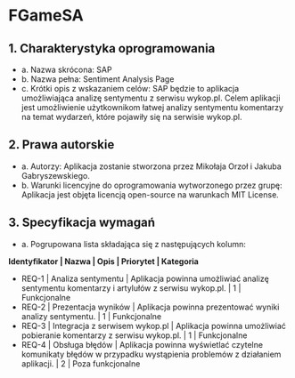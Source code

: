 # FGameSA

## 1.	Charakterystyka oprogramowania 
   * a. Nazwa skrócona: SAP 
   * b. Nazwa pełna: Sentiment Analysis Page
   * c. Krótki opis z wskazaniem celów: SAP będzie to aplikacja umożliwiająca analizę sentymentu z serwisu wykop.pl. Celem aplikacji jest umożliwienie użytkownikom łatwej analizy sentymentu komentarzy na temat wydarzeń, które pojawiły się na serwisie wykop.pl.
## 2.	Prawa autorskie 
* a. Autorzy: Aplikacja zostanie stworzona przez Mikołaja Orzoł i Jakuba Gabryszewskiego. 
* b. Warunki licencyjne do oprogramowania wytworzonego przez grupę: Aplikacja jest objęta licencją open-source na warunkach MIT License.
## 3.	Specyfikacja wymagań 
 * a. Pogrupowana lista składająca się z następujących kolumn:
 
 **Identyfikator	 | Nazwa |	Opis	| Priorytet |	Kategoria**
- REQ-1	| Analiza sentymentu |	Aplikacja powinna umożliwiać analizę sentymentu komentarzy i artylułów z serwisu wykop.pl.	| 1 |	Funkcjonalne
- REQ-2	| Prezentacja wyników |	Aplikacja powinna prezentować wyniki analizy sentymentu. |	1	| Funkcjonalne
- REQ-3	| Integracja z serwisem wykop.pl |	Aplikacja powinna umożliwiać pobieranie komentarzy z serwisu wykop.pl. |	1	| Funkcjonalne
- REQ-4	| Obsługa błędów	| Aplikacja powinna wyświetlać czytelne komunikaty błędów w przypadku wystąpienia problemów z działaniem aplikacji. |	2	| Poza funkcjonalne
